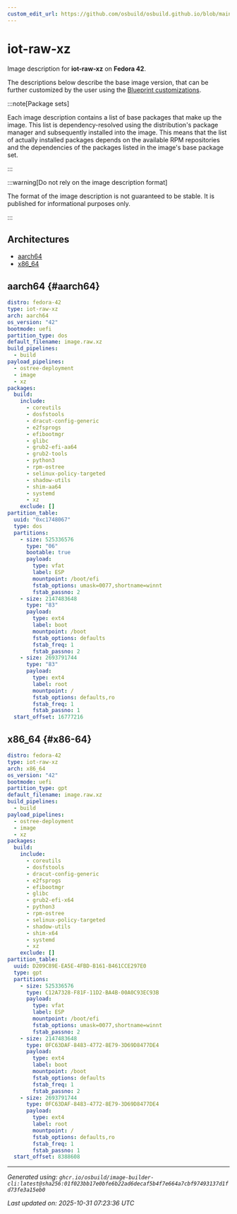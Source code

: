 ```yaml
---
custom_edit_url: https://github.com/osbuild/osbuild.github.io/blob/main/scripts/pull_image_descriptions.py
---
```


# iot-raw-xz

<!--
[//]: # ( DO NOT MODIFY THIS FILE! )
[//]: # ( This content is generated by `scripts/pull_image_descriptions.py` )
[//]: # ( Generated on: 2025-10-31 07:23:36 UTC )
-->

Image description for **iot-raw-xz** on **Fedora 42**.

The descriptions below describe the base image version, that can be further customized by the user using the [Blueprint customizations](../../01-blueprint-reference.md).

:::note[Package sets]

Each image description contains a list of base packages that make up the image. This list is dependency-resolved using the distribution's package manager and subsequently installed into the image. This means that the list of actually installed packages depends on the available RPM repositories and the dependencies of the packages listed in the image's base package set.

:::

:::warning[Do not rely on the image description format]

The format of the image description is not guaranteed to be stable. It is published for informational purposes only.

:::

## Architectures

- [aarch64](#aarch64)
- [x86_64](#x86-64)

## aarch64 {#aarch64}

```yaml
distro: fedora-42
type: iot-raw-xz
arch: aarch64
os_version: "42"
bootmode: uefi
partition_type: dos
default_filename: image.raw.xz
build_pipelines:
  - build
payload_pipelines:
  - ostree-deployment
  - image
  - xz
packages:
  build:
    include:
      - coreutils
      - dosfstools
      - dracut-config-generic
      - e2fsprogs
      - efibootmgr
      - glibc
      - grub2-efi-aa64
      - grub2-tools
      - python3
      - rpm-ostree
      - selinux-policy-targeted
      - shadow-utils
      - shim-aa64
      - systemd
      - xz
    exclude: []
partition_table:
  uuid: "0xc1748067"
  type: dos
  partitions:
    - size: 525336576
      type: "06"
      bootable: true
      payload:
        type: vfat
        label: ESP
        mountpoint: /boot/efi
        fstab_options: umask=0077,shortname=winnt
        fstab_passno: 2
    - size: 2147483648
      type: "83"
      payload:
        type: ext4
        label: boot
        mountpoint: /boot
        fstab_options: defaults
        fstab_freq: 1
        fstab_passno: 2
    - size: 2693791744
      type: "83"
      payload:
        type: ext4
        label: root
        mountpoint: /
        fstab_options: defaults,ro
        fstab_freq: 1
        fstab_passno: 1
  start_offset: 16777216
```

## x86_64 {#x86-64}

```yaml
distro: fedora-42
type: iot-raw-xz
arch: x86_64
os_version: "42"
bootmode: uefi
partition_type: gpt
default_filename: image.raw.xz
build_pipelines:
  - build
payload_pipelines:
  - ostree-deployment
  - image
  - xz
packages:
  build:
    include:
      - coreutils
      - dosfstools
      - dracut-config-generic
      - e2fsprogs
      - efibootmgr
      - glibc
      - grub2-efi-x64
      - python3
      - rpm-ostree
      - selinux-policy-targeted
      - shadow-utils
      - shim-x64
      - systemd
      - xz
    exclude: []
partition_table:
  uuid: D209C89E-EA5E-4FBD-B161-B461CCE297E0
  type: gpt
  partitions:
    - size: 525336576
      type: C12A7328-F81F-11D2-BA4B-00A0C93EC93B
      payload:
        type: vfat
        label: ESP
        mountpoint: /boot/efi
        fstab_options: umask=0077,shortname=winnt
        fstab_passno: 2
    - size: 2147483648
      type: 0FC63DAF-8483-4772-8E79-3D69D8477DE4
      payload:
        type: ext4
        label: boot
        mountpoint: /boot
        fstab_options: defaults
        fstab_freq: 1
        fstab_passno: 2
    - size: 2693791744
      type: 0FC63DAF-8483-4772-8E79-3D69D8477DE4
      payload:
        type: ext4
        label: root
        mountpoint: /
        fstab_options: defaults,ro
        fstab_freq: 1
        fstab_passno: 1
  start_offset: 8388608
```


---
*Generated using: `ghcr.io/osbuild/image-builder-cli:latest@sha256:01f023bb17e0bfe6b22ad6decaf5b4f7e664a7cbf97493137d1fd73fe3a15eb0`*

*Last updated on: 2025-10-31 07:23:36 UTC*
